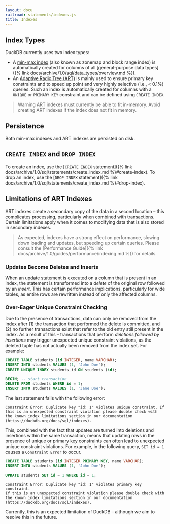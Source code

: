 ```yaml
---
layout: docu
railroad: statements/indexes.js
title: Indexes
---
```


## Index Types

DuckDB currently uses two index types:

* A [min-max index](https://en.wikipedia.org/wiki/Block_Range_Index) (also known as zonemap and block range index) is automatically created for columns of all [general-purpose data types]({% link docs/archive/1.0/sql/data_types/overview.md %}).
* An [Adaptive Radix Tree (ART)](https://db.in.tum.de/~leis/papers/ART.pdf) is mainly used to ensure primary key constraints and to speed up point and very highly selective (i.e., < 0.1%) queries. Such an index is automatically created for columns with a `UNIQUE` or `PRIMARY KEY` constraint and can be defined using `CREATE INDEX`.

> Warning ART indexes must currently be able to fit in-memory. Avoid creating ART indexes if the index does not fit in memory.

## Persistence

Both min-max indexes and ART indexes are persisted on disk.

## `CREATE INDEX` and `DROP INDEX`

To create an index, use the [`CREATE INDEX` statement]({% link docs/archive/1.0/sql/statements/create_index.md %}#create-index).
To drop an index, use the [`DROP INDEX` statement]({% link docs/archive/1.0/sql/statements/create_index.md %}#drop-index).

## Limitations of ART Indexes

ART indexes create a secondary copy of the data in a second location – this complicates processing, particularly when combined with transactions. Certain limitations apply when it comes to modifying data that is also stored in secondary indexes.

> As expected, indexes have a strong effect on performance, slowing down loading and updates, but speeding up certain queries. Please consult the [Performance Guide]({% link docs/archive/1.0/guides/performance/indexing.md %}) for details.

### Updates Become Deletes and Inserts

When an update statement is executed on a column that is present in an index, the statement is transformed into a *delete* of the original row followed by an *insert*.
This has certain performance implications, particularly for wide tables, as entire rows are rewritten instead of only the affected columns.

### Over-Eager Unique Constraint Checking

Due to the presence of transactions, data can only be removed from the index after (1) the transaction that performed the delete is committed, and (2) no further transactions exist that refer to the old entry still present in the index. As a result of this – transactions that perform *deletions followed by insertions* may trigger unexpected unique constraint violations, as the deleted tuple has not actually been removed from the index yet. For example:

```sql
CREATE TABLE students (id INTEGER, name VARCHAR);
INSERT INTO students VALUES (1, 'John Doe');
CREATE UNIQUE INDEX students_id ON students (id);

BEGIN; -- start transaction
DELETE FROM students WHERE id = 1;
INSERT INTO students VALUES (1, 'Jane Doe');
```

The last statement fails with the following error:

```console
Constraint Error: Duplicate key "id: 1" violates unique constraint. If this is an unexpected constraint violation please double check with the known index limitations section in our documentation (https://duckdb.org/docs/sql/indexes).
```

This, combined with the fact that updates are turned into deletions and insertions within the same transaction, means that updating rows in the presence of unique or primary key constraints can often lead to unexpected unique constraint violations. For example, in the following query, `SET id = 1` causes a `Constraint Error` to occur.

```sql
CREATE TABLE students (id INTEGER PRIMARY KEY, name VARCHAR);
INSERT INTO students VALUES (1, 'John Doe');

UPDATE students SET id = 1 WHERE id = 1;
```

```console
Constraint Error: Duplicate key "id: 1" violates primary key constraint.
If this is an unexpected constraint violation please double check with the known index limitations section in our documentation (https://duckdb.org/docs/sql/indexes).
```

Currently, this is an expected limitation of DuckDB – although we aim to resolve this in the future.